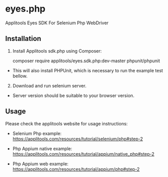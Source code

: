 eyes.php
=============

Applitools Eyes SDK For Selenium Php WebDriver

## Installation

1. Install Applitools sdk.php using Composer:

    composer require applitools/eyes.sdk.php:dev-master phpunit/phpunit
    
- This will also install PHPUnit, which is necessary to run the example test bellow.

2. Download and run selenium server.

- Server version should be suitable to your browser version.

## Usage

Please check the applitools website for usage instructions:

- Selenium Php example: https://applitools.com/resources/tutorial/selenium/php#step-2

- Php Appium native example: https://applitools.com/resources/tutorial/appium/native_php#step-2

- Php Appium web example: https://applitools.com/resources/tutorial/appium/php#step-2

